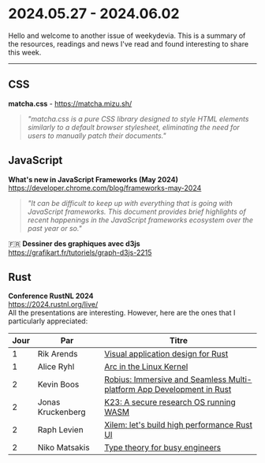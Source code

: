 # 2024.05.27 - 2024.06.02

Hello and welcome to another issue of weekydevia. This is a summary of the
resources, readings and news I've read and found interesting to share this week.

---

## CSS

**matcha.css** - https://matcha.mizu.sh/

> _"matcha.css is a pure CSS library designed to style HTML elements similarly to a
> default browser stylesheet, eliminating the need for users to manually patch
> their documents."_

## JavaScript

**What's new in JavaScript Frameworks (May 2024)**  
https://developer.chrome.com/blog/frameworks-may-2024

> _"It can be difficult to keep up with everything that is going with JavaScript
> frameworks. This document provides brief highlights of recent happenings in
> the JavaScript frameworks ecosystem over the past year or so."_

🇫🇷 **Dessiner des graphiques avec d3js**  
https://grafikart.fr/tutoriels/graph-d3js-2215

## Rust

**Conference RustNL 2024**  
https://2024.rustnl.org/live/  
All the presentations are interesting. However, here are the ones that I
particularly appreciated:

| Jour | Par               | Titre                                                                                                        |
| ---- | ----------------- | ------------------------------------------------------------------------------------------------------------ |
| 1    | Rik Arends        | [Visual application design for Rust](https://youtu.be/XLefuzE-ABU?t=1150)                                    |
| 1    | Alice Ryhl        | [Arc in the Linux Kernel](https://youtu.be/XLefuzE-ABU?t=8507)                                               |
| 2    | Kevin Boos        | [Robius: Immersive and Seamless Multi-platform App Development in Rust](https://youtu.be/521NfGf7AR0?t=2940) |
| 2    | Jonas Kruckenberg | [K23: A secure research OS running WASM](https://youtu.be/521NfGf7AR0?t=9820)                                |
| 2    | Raph Levien       | [Xilem: let's build high performance Rust UI](https://youtu.be/521NfGf7AR0?t=19310)                          |
| 2    | Niko Matsakis     | [Type theory for busy engineers](https://youtu.be/521NfGf7AR0?t=25024)                                       |
